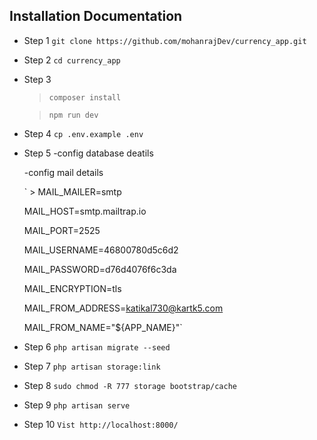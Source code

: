## Installation Documentation

- Step 1
  `git clone https://github.com/mohanrajDev/currency_app.git`

- Step 2
  `cd currency_app`

- Step 3

  > `composer install `

  > `npm run dev`

- Step 4
  `cp .env.example .env` 

- Step 5
  -config database deatils

  -config mail details

  ` > MAIL_MAILER=smtp

    MAIL_HOST=smtp.mailtrap.io

    MAIL_PORT=2525

    MAIL_USERNAME=46800780d5c6d2

    MAIL_PASSWORD=d76d4076f6c3da

    MAIL_ENCRYPTION=tls

    MAIL_FROM_ADDRESS=katikal730@kartk5.com
    
    MAIL_FROM_NAME="${APP_NAME}"`

- Step 6
   `php artisan migrate --seed`

- Step 7
    `php artisan storage:link`

- Step 8
     `sudo chmod -R 777 storage bootstrap/cache`

- Step 9
    `php artisan serve`

- Step 10
  `Vist http://localhost:8000/`
  

